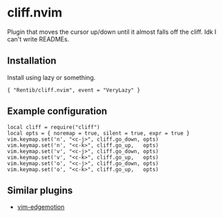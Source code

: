 # cliff.nvim

Plugin that moves the cursor up/down until it almost falls off the cliff.
Idk I can't write READMEs.

## Installation

Install using lazy or something.

    { "Rentib/cliff.nvim", event = "VeryLazy" }

## Example configuration

    local cliff = require("cliff")
    local opts = { noremap = true, silent = true, expr = true }
    vim.keymap.set('n', "<c-j>", cliff.go_down, opts)
    vim.keymap.set('n', "<c-k>", cliff.go_up,   opts)
    vim.keymap.set('v', "<c-j>", cliff.go_down, opts)
    vim.keymap.set('v', "<c-k>", cliff.go_up,   opts)
    vim.keymap.set('o', "<c-j>", cliff.go_down, opts)
    vim.keymap.set('o', "<c-k>", cliff.go_up,   opts)

## Similar plugins

- [vim-edgemotion](https://github.com/haya14busa/vim-edgemotion)
